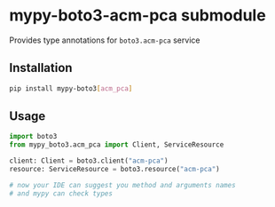 # mypy-boto3-acm-pca submodule

Provides type annotations for `boto3.acm-pca` service

## Installation

```bash
pip install mypy-boto3[acm_pca]
```

## Usage

```python
import boto3
from mypy_boto3.acm_pca import Client, ServiceResource

client: Client = boto3.client("acm-pca")
resource: ServiceResource = boto3.resource("acm-pca")

# now your IDE can suggest you method and arguments names
# and mypy can check types
```

